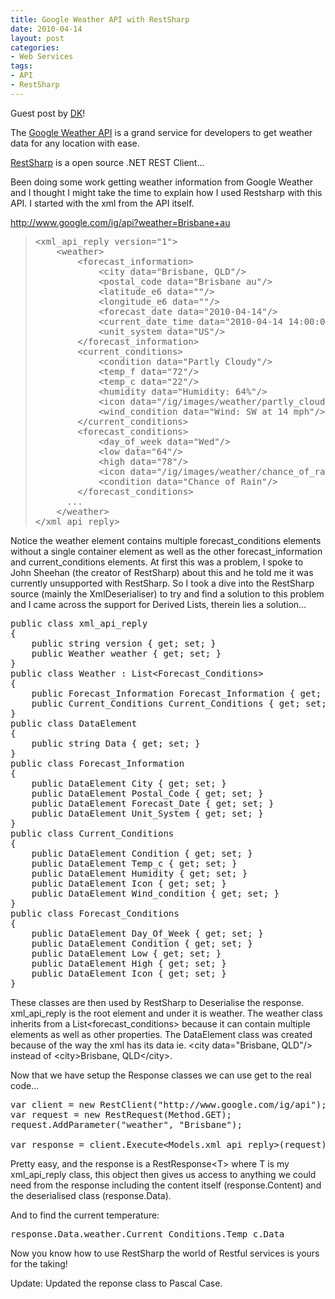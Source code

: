 ```yaml
---
title: Google Weather API with RestSharp
date: 2010-04-14
layout: post
categories:
- Web Services
tags:
- API
- RestSharp
---
```


Guest post by <a href="http://github.com/dkarzon">DK</a>!

The <a href="http://www.googleapihelp.com/2009/08/google-weather-api.html">Google Weather API</a> is a grand service for developers to get weather data for any location with ease.

<a href="http://restsharp.org/">RestSharp</a> is a open source .NET REST Client…

Been doing some work getting weather information from Google Weather and I thought I might take the time to explain how I used Restsharp with this API. I started with the xml from the API itself.

<a title="http://www.google.com/ig/api?weather=Brisbane+au" href="http://www.google.com/ig/api?weather=Brisbane+au">http://www.google.com/ig/api?weather=Brisbane+au</a>
<blockquote>
<pre class="prettyprint">&lt;xml_api_reply version="1"&gt;
    &lt;weather&gt;
        &lt;forecast_information&gt;
            &lt;city data="Brisbane, QLD"/&gt;
            &lt;postal_code data="Brisbane au"/&gt;
            &lt;latitude_e6 data=""/&gt;
            &lt;longitude_e6 data=""/&gt;
            &lt;forecast_date data="2010-04-14"/&gt;
            &lt;current_date_time data="2010-04-14 14:00:00 +0000"/&gt;
            &lt;unit_system data="US"/&gt;
        &lt;/forecast_information&gt;
        &lt;current_conditions&gt;
            &lt;condition data="Partly Cloudy"/&gt;
            &lt;temp_f data="72"/&gt;
            &lt;temp_c data="22"/&gt;
            &lt;humidity data="Humidity: 64%"/&gt;
            &lt;icon data="/ig/images/weather/partly_cloudy.gif"/&gt;
            &lt;wind_condition data="Wind: SW at 14 mph"/&gt;
        &lt;/current_conditions&gt;
        &lt;forecast_conditions&gt;
            &lt;day_of_week data="Wed"/&gt;
            &lt;low data="64"/&gt;
            &lt;high data="78"/&gt;
            &lt;icon data="/ig/images/weather/chance_of_rain.gif"/&gt;
            &lt;condition data="Chance of Rain"/&gt;
        &lt;/forecast_conditions&gt;
	  ...
    &lt;/weather&gt;
&lt;/xml_api_reply&gt;</pre>
</blockquote>
Notice the weather element contains multiple forecast_conditions elements without a single container element as well as the other forecast_information and current_conditions elements. At first this was a problem, I spoke to John Sheehan (the creator of RestSharp) about this and he told me it was currently unsupported with RestSharp. So I took a dive into the RestSharp source (mainly the XmlDeserialiser) to try and find a solution to this problem and I came across the support for Derived Lists, therein lies a solution…
<pre class="prettyprint">public class xml_api_reply
{
    public string version { get; set; }
    public Weather weather { get; set; }
}
public class Weather : List&lt;Forecast_Conditions&gt;
{
    public Forecast_Information Forecast_Information { get; set; }
    public Current_Conditions Current_Conditions { get; set; }
}
public class DataElement
{
    public string Data { get; set; }
}
public class Forecast_Information
{
    public DataElement City { get; set; }
    public DataElement Postal_Code { get; set; }
    public DataElement Forecast_Date { get; set; }
    public DataElement Unit_System { get; set; }
}
public class Current_Conditions
{
    public DataElement Condition { get; set; }
    public DataElement Temp_c { get; set; }
    public DataElement Humidity { get; set; }
    public DataElement Icon { get; set; }
    public DataElement Wind_condition { get; set; }
}
public class Forecast_Conditions
{
    public DataElement Day_Of_Week { get; set; }
    public DataElement Condition { get; set; }
    public DataElement Low { get; set; }
    public DataElement High { get; set; }
    public DataElement Icon { get; set; }
}</pre>
These classes are then used by RestSharp to Deserialise the response. xml_api_reply is the root element and under it is weather. The weather class inherits from a List&lt;forecast_conditions&gt; because it can contain multiple elements as well as other properties. The DataElement class was created because of the way the xml has its data ie. &lt;city data="Brisbane, QLD"/&gt;  instead of &lt;city&gt;Brisbane, QLD&lt;/city&gt;.

Now that we have setup the Response classes we can use get to the real code…
<pre class="prettyprint">var client = new RestClient("http://www.google.com/ig/api");
var request = new RestRequest(Method.GET);
request.AddParameter("weather", "Brisbane");

var response = client.Execute&lt;Models.xml_api_reply&gt;(request);</pre>
Pretty easy, and the response is a RestResponse&lt;T&gt; where T is my xml_api_reply class, this object then gives us access to anything we could need from the response including the content itself (response.Content) and the deserialised class (response.Data).

And to find the current temperature:
<pre class="prettyprint">response.Data.weather.Current_Conditions.Temp_c.Data</pre>
Now you know how to use RestSharp the world of Restful services is yours for the taking!

Update: Updated the reponse class to Pascal Case.